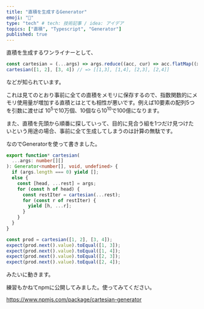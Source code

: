 ```yaml
---
title: "直積を生成するGenerator"
emoji: "🐷"
type: "tech" # tech: 技術記事 / idea: アイデア
topics: ["直積", "Typescript", "Generator"]
published: true
---
```

直積を生成するワンライナーとして、
```javascript
const cartesian = (...args) => args.reduce((acc, cur) => acc.flatMap((x) => cur.map((y) => x.concat([y]))), [[],]);
cartesian([1, 2], [3, 4]) // => [[1,3], [1,4], [2,3], [2,4]]
```

などが知られています。

これは見てのとおり事前に全ての直積をメモリに保存するので、指数関数的にメモリ使用量が増加する直積とはとても相性が悪いです。例えば10要素の配列5つを引数に渡せば $10^5$で10万個、10個なら$10^{10}$で100億になります。

また、直積を先頭から順番に探していって、目的に見合う組を1つだけ見つけたいという用途の場合、事前に全て生成してしまうのは計算の無駄です。

なのでGeneratorを使って書きました。

```typescript 
export function* cartesian(
  ...args: number[][]
): Generator<number[], void, undefined> {
  if (args.length === 0) yield [];
  else {
    const [head, ...rest] = args;
    for (const h of head) {
      const restIter = cartesian(...rest);
      for (const r of restIter) {
        yield [h, ...r];
      }
    }
  }
}
```

```js
const prod = cartesian([1, 2], [3, 4]);
expect(prod.next().value).toEqual([1, 3]);
expect(prod.next().value).toEqual([1, 4]);
expect(prod.next().value).toEqual([2, 3]);
expect(prod.next().value).toEqual([2, 4]);
```

みたいに動きます。

練習もかねてnpmに公開してみました。使ってみてください。

https://www.npmjs.com/package/cartesian-generator